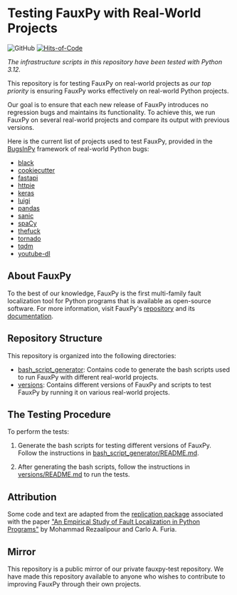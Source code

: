 # Testing FauxPy with Real-World Projects

![GitHub](https://img.shields.io/github/license/mohrez86/fauxpy-test)
[![Hits-of-Code](https://hitsofcode.com/github/mohrez86/fauxpy-test?branch=main)](https://hitsofcode.com/github/mohrez86/fauxpy-test/view?branch=main)

*The infrastructure scripts in this
repository have been tested 
with Python 3.12.*

This repository is for testing FauxPy
on real-world projects
as *our top priority* is ensuring 
FauxPy works effectively on 
real-world Python projects.

Our goal is to
ensure that each new release of FauxPy
introduces no regression bugs
and maintains its functionality.
To achieve this, we run FauxPy on
several real-world projects and compare
its output with previous versions.

Here is the current list of 
projects used to test 
FauxPy, provided in the 
[BugsInPy](https://github.com/soarsmu/BugsInPy) 
framework of real-world Python bugs:

- [black](https://github.com/psf/black)
- [cookiecutter](https://github.com/cookiecutter/cookiecutter)
- [fastapi](https://github.com/tiangolo/fastapi)
- [httpie](https://github.com/jakubroztocil/httpie)
- [keras](https://github.com/keras-team/keras)
- [luigi](https://github.com/spotify/luigi)
- [pandas](https://github.com/pandas-dev/pandas)
- [sanic](https://github.com/huge-success/sanic)
- [spaCy](https://github.com/explosion/spaCy)
- [thefuck](https://github.com/nvbn/thefuck)
- [tornado](https://github.com/tornadoweb/tornado)
- [tqdm](https://github.com/tqdm/tqdm)
- [youtube-dl](https://github.com/ytdl-org/youtube-dl)


## About FauxPy

To the best of our knowledge, 
FauxPy is the first
multi-family fault
localization tool for Python 
programs that is available 
as open-source software. 
For more information, 
visit FauxPy's 
[repository](https://github.com/atom-sw/fauxpy)
and its 
[documentation](https://fauxpy.readthedocs.io).

## Repository Structure

This repository is organized into the 
following directories:

- [bash_script_generator](bash_script_generator): Contains code to
generate the bash scripts used to
run FauxPy with different 
real-world projects.
- [versions](versions): Contains different
versions of FauxPy and scripts 
to test FauxPy by running it on 
various real-world projects.

## The Testing Procedure

To perform the tests:

1. Generate the bash scripts for testing
different versions of FauxPy.
Follow the instructions in
[bash_script_generator/README.md](bash_script_generator).

2. After generating the bash 
scripts, follow the instructions in
[versions/README.md](versions/README.md)
to run the tests.

## Attribution

Some code and text are
adapted from the
[replication package](https://github.com/atom-sw/fauxpy-experiments) 
associated with the paper 
["An Empirical Study of Fault Localization in Python Programs"](https://doi.org/10.1007/s10664-024-10475-3) 
by Mohammad Rezaalipour and
Carlo A. Furia.

## Mirror

This repository is a public mirror of
our private fauxpy-test repository.
We have made this repository available
to anyone who wishes to contribute
to improving FauxPy through their 
own projects.
